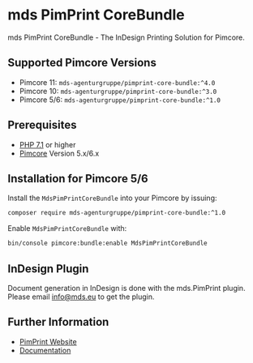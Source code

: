 # mds PimPrint CoreBundle

mds PimPrint CoreBundle - The InDesign Printing Solution for Pimcore.

## Supported Pimcore Versions

- Pimcore 11: `mds-agenturgruppe/pimprint-core-bundle:^4.0`
- Pimcore 10: `mds-agenturgruppe/pimprint-core-bundle:^3.0`
- Pimcore 5/6: `mds-agenturgruppe/pimprint-core-bundle:^1.0`

## Prerequisites

- [PHP 7.1](https://secure.php.net) or higher
- [Pimcore](https://github.com/pimcore/pimcore/tree/6.9) Version 5.x/6.x

## Installation for Pimcore 5/6

Install the `MdsPimPrintCoreBundle` into your Pimcore by issuing:

```bash
composer require mds-agenturgruppe/pimprint-core-bundle:^1.0
```

Enable `MdsPimPrintCoreBundle` with:

```bash
bin/console pimcore:bundle:enable MdsPimPrintCoreBundle
```

## InDesign Plugin

Document generation in InDesign is done with the mds.PimPrint plugin. Please email <a href="mailto:info@mds.eu?subject=PimPrint Plugin">info@mds.eu</a> to get the plugin.

## Further Information

* [PimPrint Website](https://pimprint.mds.eu)
* [Documentation](https://pimprint.mds.eu/docs)
